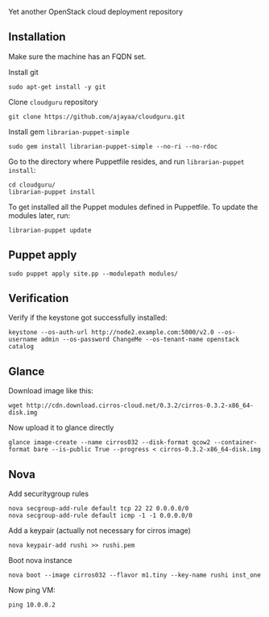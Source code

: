 Yet another OpenStack cloud deployment repository

## Installation

Make sure the machine has an FQDN set.

Install git

    sudo apt-get install -y git

Clone `cloudguru` repository

    git clone https://github.com/ajayaa/cloudguru.git

Install gem `librarian-puppet-simple`

    sudo gem install librarian-puppet-simple --no-ri --no-rdoc

Go to the directory where Puppetfile resides, and run `librarian-puppet
install`:

    cd cloudguru/
    librarian-puppet install

To get installed all the Puppet modules defined in Puppetfile. To update the
modules later, run:

    librarian-puppet update

## Puppet apply

    sudo puppet apply site.pp --modulepath modules/

## Verification
Verify if the keystone got successfully installed:

    keystone --os-auth-url http://node2.example.com:5000/v2.0 --os-username admin --os-password ChangeMe --os-tenant-name openstack catalog

## Glance

Download image like this:

    wget http://cdn.download.cirros-cloud.net/0.3.2/cirros-0.3.2-x86_64-disk.img

Now upload it to glance directly

    glance image-create --name cirros032 --disk-format qcow2 --container-format bare --is-public True --progress < cirros-0.3.2-x86_64-disk.img

## Nova

Add securitygroup rules

    nova secgroup-add-rule default tcp 22 22 0.0.0.0/0
    nova secgroup-add-rule default icmp -1 -1 0.0.0.0/0

Add a keypair (actually not necessary for cirros image)

    nova keypair-add rushi >> rushi.pem

Boot nova instance

    nova boot --image cirros032 --flavor m1.tiny --key-name rushi inst_one

Now ping VM:

    ping 10.0.0.2
